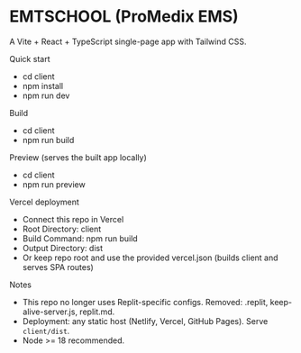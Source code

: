 # EMTSCHOOL (ProMedix EMS)

A Vite + React + TypeScript single-page app with Tailwind CSS.

Quick start
- cd client
- npm install
- npm run dev

Build
- cd client
- npm run build

Preview (serves the built app locally)
- cd client
- npm run preview

Vercel deployment
- Connect this repo in Vercel
- Root Directory: client
- Build Command: npm run build
- Output Directory: dist
- Or keep repo root and use the provided vercel.json (builds client and serves SPA routes)

Notes
- This repo no longer uses Replit-specific configs. Removed: .replit, keep-alive-server.js, replit.md.
- Deployment: any static host (Netlify, Vercel, GitHub Pages). Serve `client/dist`.
- Node >= 18 recommended.
